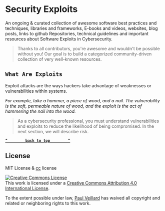 # Security Exploits


An ongoing & curated collection of awesome software best practices and techniques, libraries and frameworks, E-books and videos, websites, blog posts, links to github Repositories, technical guidelines and important resources about  Software Exploits in Cybersecurity.
> Thanks to all contributors, you're awesome and wouldn't be possible without you! Our goal is to build a categorized community-driven collection of very well-known resources.

## `What Are Exploits`

Exploit attacks are the ways hackers take advantage of weaknesses or vulnerabilities within systems. 

*For example, take a hammer, a piece of wood, and a nail. The vulnerability is the soft, permeable nature of wood, and the exploit is the act of hammering the nail into the wood.*

> As a cybersecurity professional, you must understand vulnerabilities and exploits to reduce the likelihood of being compromised. In the next section, we will describe risk.

**[`^        back to top        ^`](#)**

## License
MIT License & [cc](https://creativecommons.org/licenses/by/4.0/) license

<a rel="license" href="http://creativecommons.org/licenses/by/4.0/"><img alt="Creative Commons License" style="border-width:0" src="https://i.creativecommons.org/l/by/4.0/88x31.png" /></a><br />This work is licensed under a <a rel="license" href="http://creativecommons.org/licenses/by/4.0/">Creative Commons Attribution 4.0 International License</a>.

To the extent possible under law, [Paul Veillard](https://github.com/paulveillard/) has waived all copyright and related or neighboring rights to this work.
